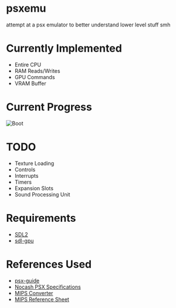 # psxemu
attempt at a psx emulator to better understand lower level stuff smh

# Currently Implemented
- Entire CPU
- RAM Reads/Writes
- GPU Commands
- VRAM Buffer

# Current Progress
![Boot](https://i.imgur.com/apaZC1t.png)

# TODO
- Texture Loading
- Controls
- Interrupts
- Timers
- Expansion Slots
- Sound Processing Unit

# Requirements
- [SDL2](https://www.libsdl.org/)
- [sdl-gpu](https://github.com/grimfang4/sdl-gpu)

# References Used
- [psx-guide](https://svkt.org/~simias/guide.pdf)
- [Nocash PSX Specifications](http://problemkaputt.de/psx-spx.htm)
- [MIPS Converter](https://www.eg.bucknell.edu/~csci320/mips_web/)
- [MIPS Reference Sheet](https://uweb.engr.arizona.edu/~ece369/Resources/spim/MIPSReference.pdf)